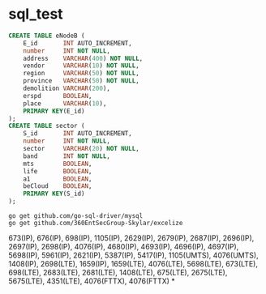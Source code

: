 # sql_test

``` sql
CREATE TABLE eNodeB (
    E_id       INT AUTO_INCREMENT,
    number     INT NOT NULL,
    address    VARCHAR(400) NOT NULL,
	vendor     VARCHAR(10) NOT NULL,
	region     VARCHAR(50) NOT NULL,
	province   VARCHAR(50) NOT NULL,
	demolition VARCHAR(200),
	erspd      BOOLEAN,
	place      VARCHAR(10),
    PRIMARY KEY(E_id)
);
CREATE TABLE sector (
    S_id       INT AUTO_INCREMENT,
    number     INT NOT NULL,
    sector     VARCHAR(20) NOT NULL,
	band       INT NOT NULL,
	mts        BOOLEAN,
    life       BOOLEAN,
    a1         BOOLEAN,
    beCloud    BOOLEAN,
    PRIMARY KEY(S_id)
);
```
```
go get github.com/go-sql-driver/mysql
go get github.com/360EntSecGroup-Skylar/excelize
```
673(IP), 676(IP), 698(IP), 1105(IP), 2629(IP), 2679(IP), 2687(IP), 2696(IP), 2697(IP), 2698(IP), 4076(IP), 4680(IP), 4693(IP), 4696(IP), 4697(IP), 5698(IP), 5961(IP), 2621(IP), 5387(IP), 5417(IP), 1105(UMTS), 4076(UMTS), 1408(IP), 2698(LTE), 1659(IP), 1659(LTE), 4076(LTE), 5698(LTE), 673(LTE), 698(LTE), 2683(LTE), 2681(LTE), 1408(LTE), 675(LTE), 2675(LTE), 5675(LTE), 4351(LTE), 4076(FTTX), 4076(FTTX) *